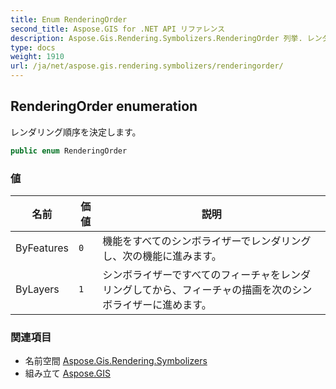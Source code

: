 ```yaml
---
title: Enum RenderingOrder
second_title: Aspose.GIS for .NET API リファレンス
description: Aspose.Gis.Rendering.Symbolizers.RenderingOrder 列挙. レンダリング順序を決定します
type: docs
weight: 1910
url: /ja/net/aspose.gis.rendering.symbolizers/renderingorder/
---
```

## RenderingOrder enumeration

レンダリング順序を決定します。

```csharp
public enum RenderingOrder
```

### 値

| 名前 | 価値 | 説明 |
| --- | --- | --- |
| ByFeatures | `0` | 機能をすべてのシンボライザーでレンダリングし、次の機能に進みます。 |
| ByLayers | `1` | シンボライザーですべてのフィーチャをレンダリングしてから、フィーチャの描画を次のシンボライザーに進めます。 |

### 関連項目

* 名前空間 [Aspose.Gis.Rendering.Symbolizers](../../aspose.gis.rendering.symbolizers/)
* 組み立て [Aspose.GIS](../../)


